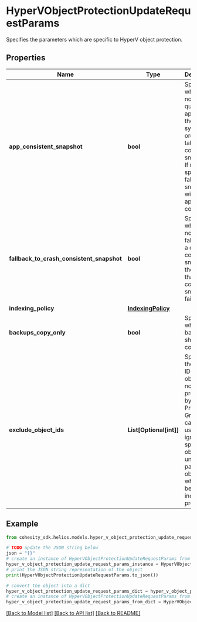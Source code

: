 # HyperVObjectProtectionUpdateRequestParams

Specifies the parameters which are specific to HyperV object protection.

## Properties

Name | Type | Description | Notes
------------ | ------------- | ------------- | -------------
**app_consistent_snapshot** | **bool** | Specifies whether or not to quiesce apps and the file system in order to take app consistent snapshots. If not specified or false then snapshots will not be app consistent. | [optional] 
**fallback_to_crash_consistent_snapshot** | **bool** | Specifies whether or not to fallback to a crash consistent snapshot in the event that an app consistent snapshot fails. | [optional] 
**indexing_policy** | [**IndexingPolicy**](IndexingPolicy.md) |  | [optional] 
**backups_copy_only** | **bool** | Specifies whether the backups should be copy-only. | [optional] 
**exclude_object_ids** | **List[Optional[int]]** | Specifies the list of IDs of the objects to not be protected by this Protection Group. This can be used to ignore specific objects under a parent object which has been included for protection. | [optional] 

## Example

```python
from cohesity_sdk.helios.models.hyper_v_object_protection_update_request_params import HyperVObjectProtectionUpdateRequestParams

# TODO update the JSON string below
json = "{}"
# create an instance of HyperVObjectProtectionUpdateRequestParams from a JSON string
hyper_v_object_protection_update_request_params_instance = HyperVObjectProtectionUpdateRequestParams.from_json(json)
# print the JSON string representation of the object
print(HyperVObjectProtectionUpdateRequestParams.to_json())

# convert the object into a dict
hyper_v_object_protection_update_request_params_dict = hyper_v_object_protection_update_request_params_instance.to_dict()
# create an instance of HyperVObjectProtectionUpdateRequestParams from a dict
hyper_v_object_protection_update_request_params_from_dict = HyperVObjectProtectionUpdateRequestParams.from_dict(hyper_v_object_protection_update_request_params_dict)
```
[[Back to Model list]](../README.md#documentation-for-models) [[Back to API list]](../README.md#documentation-for-api-endpoints) [[Back to README]](../README.md)


